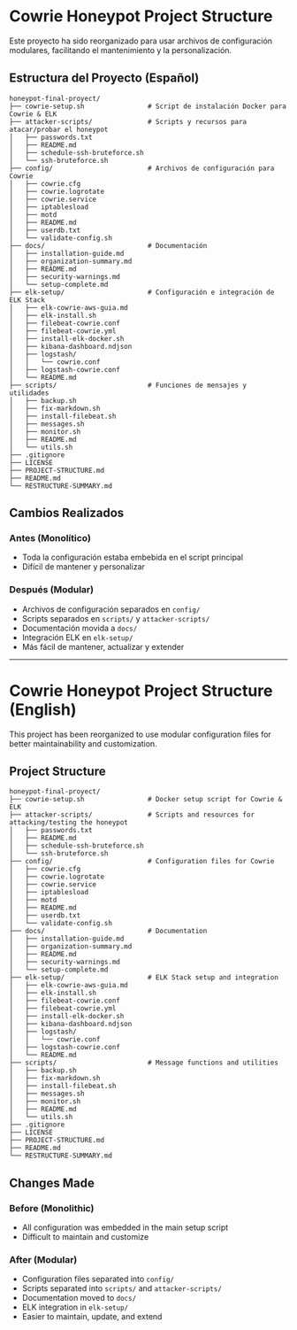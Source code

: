 # Cowrie Honeypot Project Structure

Este proyecto ha sido reorganizado para usar archivos de configuración modulares, facilitando el mantenimiento y la personalización.

## Estructura del Proyecto (Español)

```plaintext
honeypot-final-proyect/
├── cowrie-setup.sh                # Script de instalación Docker para Cowrie & ELK
├── attacker-scripts/              # Scripts y recursos para atacar/probar el honeypot
│   ├── passwords.txt
│   ├── README.md
│   ├── schedule-ssh-bruteforce.sh
│   └── ssh-bruteforce.sh
├── config/                        # Archivos de configuración para Cowrie
│   ├── cowrie.cfg
│   ├── cowrie.logrotate
│   ├── cowrie.service
│   ├── iptablesload
│   ├── motd
│   ├── README.md
│   ├── userdb.txt
│   └── validate-config.sh
├── docs/                          # Documentación
│   ├── installation-guide.md
│   ├── organization-summary.md
│   ├── README.md
│   ├── security-warnings.md
│   └── setup-complete.md
├── elk-setup/                     # Configuración e integración de ELK Stack
│   ├── elk-cowrie-aws-guia.md
│   ├── elk-install.sh
│   ├── filebeat-cowrie.conf
│   ├── filebeat-cowrie.yml
│   ├── install-elk-docker.sh
│   ├── kibana-dashboard.ndjson
│   ├── logstash/
│   │   └── cowrie.conf
│   ├── logstash-cowrie.conf
│   └── README.md
├── scripts/                       # Funciones de mensajes y utilidades
│   ├── backup.sh
│   ├── fix-markdown.sh
│   ├── install-filebeat.sh
│   ├── messages.sh
│   ├── monitor.sh
│   ├── README.md
│   └── utils.sh
├── .gitignore
├── LICENSE
├── PROJECT-STRUCTURE.md
├── README.md
└── RESTRUCTURE-SUMMARY.md
```

## Cambios Realizados

### Antes (Monolítico)

- Toda la configuración estaba embebida en el script principal
- Difícil de mantener y personalizar

### Después (Modular)

- Archivos de configuración separados en `config/`
- Scripts separados en `scripts/` y `attacker-scripts/`
- Documentación movida a `docs/`
- Integración ELK en `elk-setup/`
- Más fácil de mantener, actualizar y extender

---

# Cowrie Honeypot Project Structure (English)

This project has been reorganized to use modular configuration files for better maintainability and customization.

## Project Structure

```plaintext
honeypot-final-proyect/
├── cowrie-setup.sh                # Docker setup script for Cowrie & ELK
├── attacker-scripts/              # Scripts and resources for attacking/testing the honeypot
│   ├── passwords.txt
│   ├── README.md
│   ├── schedule-ssh-bruteforce.sh
│   └── ssh-bruteforce.sh
├── config/                        # Configuration files for Cowrie
│   ├── cowrie.cfg
│   ├── cowrie.logrotate
│   ├── cowrie.service
│   ├── iptablesload
│   ├── motd
│   ├── README.md
│   ├── userdb.txt
│   └── validate-config.sh
├── docs/                          # Documentation
│   ├── installation-guide.md
│   ├── organization-summary.md
│   ├── README.md
│   ├── security-warnings.md
│   └── setup-complete.md
├── elk-setup/                     # ELK Stack setup and integration
│   ├── elk-cowrie-aws-guia.md
│   ├── elk-install.sh
│   ├── filebeat-cowrie.conf
│   ├── filebeat-cowrie.yml
│   ├── install-elk-docker.sh
│   ├── kibana-dashboard.ndjson
│   ├── logstash/
│   │   └── cowrie.conf
│   ├── logstash-cowrie.conf
│   └── README.md
├── scripts/                       # Message functions and utilities
│   ├── backup.sh
│   ├── fix-markdown.sh
│   ├── install-filebeat.sh
│   ├── messages.sh
│   ├── monitor.sh
│   ├── README.md
│   └── utils.sh
├── .gitignore
├── LICENSE
├── PROJECT-STRUCTURE.md
├── README.md
└── RESTRUCTURE-SUMMARY.md
```

## Changes Made

### Before (Monolithic)

- All configuration was embedded in the main setup script
- Difficult to maintain and customize

### After (Modular)

- Configuration files separated into `config/`
- Scripts separated into `scripts/` and `attacker-scripts/`
- Documentation moved to `docs/`
- ELK integration in `elk-setup/`
- Easier to maintain, update, and extend
